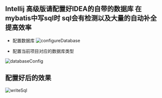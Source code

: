 ## Intellij 高级版请配置好IDEA的自带的数据库 在mybatis中写sql时 sql会有检测以及大量的自动补全 提高效率

- 配置数据库
![configureDatabase](https://raw.githubusercontent.com/gejun123456/MyBatisCodeHelper-Pro/master/screenshots/configureDatabase.png)

- 配置当前项目对应的数据库类型

![databaseConfig](https://raw.githubusercontent.com/gejun123456/MyBatisCodeHelper-Pro/master/screenshots/configDatabase.png)


## 配置好后的效果

![writeSql](https://raw.githubusercontent.com/gejun123456/MyBatisCodeHelper-Pro/master/screenshots/writeSql.gif)
